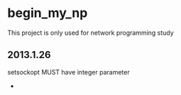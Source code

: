 begin_my_np
===========

This project is only used for network programming study

## 2013.1.26

setsockopt MUST have integer parameter

-

